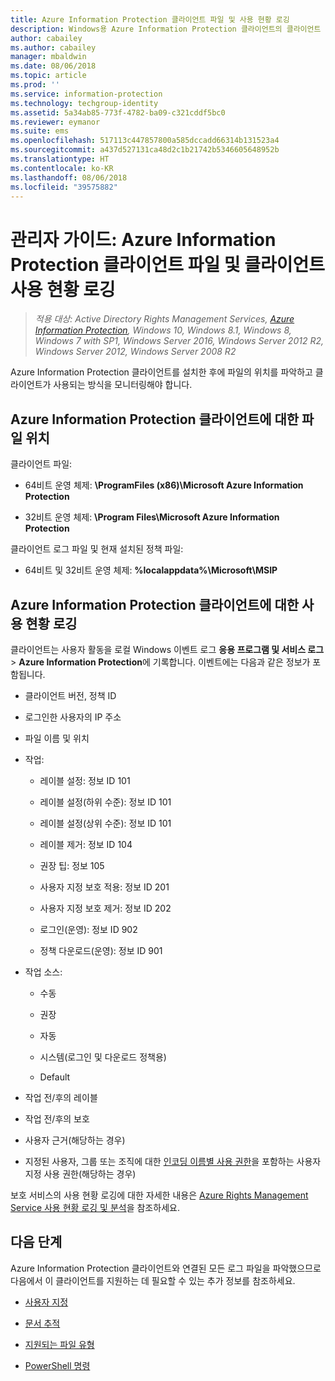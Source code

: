 ```yaml
---
title: Azure Information Protection 클라이언트 파일 및 사용 현황 로깅
description: Windows용 Azure Information Protection 클라이언트의 클라이언트 파일 및 사용 현황 로깅에 대한 정보
author: cabailey
ms.author: cabailey
manager: mbaldwin
ms.date: 08/06/2018
ms.topic: article
ms.prod: ''
ms.service: information-protection
ms.technology: techgroup-identity
ms.assetid: 5a34ab85-773f-4782-ba09-c321cddf5bc0
ms.reviewer: eymanor
ms.suite: ems
ms.openlocfilehash: 517113c447857800a585dccadd66314b131523a4
ms.sourcegitcommit: a437d527131ca48d2c1b21742b5346605648952b
ms.translationtype: HT
ms.contentlocale: ko-KR
ms.lasthandoff: 08/06/2018
ms.locfileid: "39575882"
---
```

# <a name="admin-guide-azure-information-protection-client-files-and-client-usage-logging"></a>관리자 가이드: Azure Information Protection 클라이언트 파일 및 클라이언트 사용 현황 로깅

>*적용 대상: Active Directory Rights Management Services, [Azure Information Protection](https://azure.microsoft.com/pricing/details/information-protection), Windows 10, Windows 8.1, Windows 8, Windows 7 with SP1, Windows Server 2016, Windows Server 2012 R2, Windows Server 2012, Windows Server 2008 R2*

Azure Information Protection 클라이언트를 설치한 후에 파일의 위치를 파악하고 클라이언트가 사용되는 방식을 모니터링해야 합니다.

## <a name="file-locations-for-the-azure-information-protection-client"></a>Azure Information Protection 클라이언트에 대한 파일 위치

클라이언트 파일:   

- 64비트 운영 체제: **\ProgramFiles (x86)\Microsoft Azure Information Protection**

- 32비트 운영 체제: **\Program Files\Microsoft Azure Information Protection**

클라이언트 로그 파일 및 현재 설치된 정책 파일:

- 64비트 및 32비트 운영 체제: **%localappdata%\Microsoft\MSIP**

## <a name="usage-logging-for-the-azure-information-protection-client"></a>Azure Information Protection 클라이언트에 대한 사용 현황 로깅

클라이언트는 사용자 활동을 로컬 Windows 이벤트 로그 **응용 프로그램 및 서비스 로그** > **Azure Information Protection**에 기록합니다. 이벤트에는 다음과 같은 정보가 포함됩니다.

- 클라이언트 버전, 정책 ID

- 로그인한 사용자의 IP 주소

- 파일 이름 및 위치

- 작업:

    - 레이블 설정: 정보 ID 101
    
    - 레이블 설정(하위 수준): 정보 ID 101
    
    - 레이블 설정(상위 수준): 정보 ID 101
    
    - 레이블 제거: 정보 ID 104
   
    - 권장 팁: 정보 105
    
    - 사용자 지정 보호 적용: 정보 ID 201
    
    - 사용자 지정 보호 제거: 정보 ID 202
    
    - 로그인(운영): 정보 ID 902
    
    - 정책 다운로드(운영): 정보 ID 901
    
- 작업 소스:
    
    - 수동 
    
    - 권장
    
    - 자동  
    
    - 시스템(로그인 및 다운로드 정책용)
    
    - Default
    
- 작업 전/후의 레이블 
    
- 작업 전/후의 보호
    
- 사용자 근거(해당하는 경우)

- 지정된 사용자, 그룹 또는 조직에 대한 [인코딩 이름별 사용 권한](../configure-usage-rights.md#usage-rights-and-descriptions)을 포함하는 사용자 지정 사용 권한(해당하는 경우)
    
보호 서비스의 사용 현황 로깅에 대한 자세한 내용은 [Azure Rights Management Service 사용 현황 로깅 및 분석](../log-analyze-usage.md)을 참조하세요.



## <a name="next-steps"></a>다음 단계
Azure Information Protection 클라이언트와 연결된 모든 로그 파일을 파악했으므로 다음에서 이 클라이언트를 지원하는 데 필요할 수 있는 추가 정보를 참조하세요.

- [사용자 지정](client-admin-guide-customizations.md)

- [문서 추적](client-admin-guide-document-tracking.md)

- [지원되는 파일 유형](client-admin-guide-file-types.md)

- [PowerShell 명령](client-admin-guide-powershell.md)

